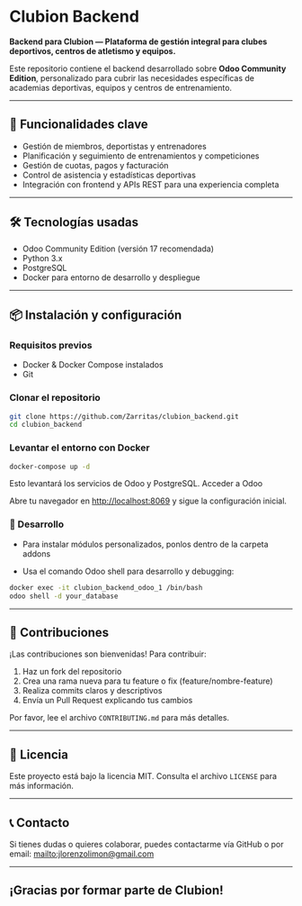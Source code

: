 # Clubion Backend

**Backend para Clubion — Plataforma de gestión integral para clubes deportivos, centros de atletismo y equipos.**

Este repositorio contiene el backend desarrollado sobre **Odoo Community Edition**, personalizado para cubrir las necesidades específicas de academias deportivas, equipos y centros de entrenamiento.

---

## 🚀 Funcionalidades clave

- Gestión de miembros, deportistas y entrenadores  
- Planificación y seguimiento de entrenamientos y competiciones  
- Gestión de cuotas, pagos y facturación  
- Control de asistencia y estadísticas deportivas  
- Integración con frontend y APIs REST para una experiencia completa  

---

## 🛠 Tecnologías usadas

- Odoo Community Edition (versión 17 recomendada)  
- Python 3.x  
- PostgreSQL  
- Docker para entorno de desarrollo y despliegue  

---

## 📦 Instalación y configuración

### Requisitos previos

- Docker & Docker Compose instalados  
- Git  

### Clonar el repositorio

```bash
git clone https://github.com/Zarritas/clubion_backend.git
cd clubion_backend
```

### Levantar el entorno con Docker

```bash
docker-compose up -d
```

Esto levantará los servicios de Odoo y PostgreSQL.
Acceder a Odoo

Abre tu navegador en <http://localhost:8069> y sigue la configuración inicial.

### 🧪 Desarrollo

- Para instalar módulos personalizados, ponlos dentro de la carpeta addons

- Usa el comando Odoo shell para desarrollo y debugging:
```bash
docker exec -it clubion_backend_odoo_1 /bin/bash
odoo shell -d your_database
```
---

## 🤝 Contribuciones

¡Las contribuciones son bienvenidas! Para contribuir:

1. Haz un fork del repositorio
2. Crea una rama nueva para tu feature o fix (feature/nombre-feature)
3. Realiza commits claros y descriptivos
4. Envía un Pull Request explicando tus cambios

Por favor, lee el archivo `CONTRIBUTING.md` para más detalles.

---

## 📄 Licencia

Este proyecto está bajo la licencia MIT. Consulta el archivo `LICENSE` para más información.

---

## 📞 Contacto

Si tienes dudas o quieres colaborar, puedes contactarme vía GitHub o por email: <mailto:jlorenzolimon@gmail.com>

---

## ¡Gracias por formar parte de Clubion!

